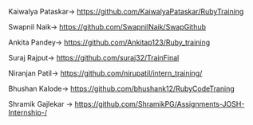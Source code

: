 Kaiwalya Pataskar-> https://github.com/KaiwalyaPataskar/RubyTraining

Swapnil Naik-> https://github.com/SwapnilNaik/SwapGithub

Ankita Pandey-> https://github.com/Ankitap123/Ruby_training

Suraj Rajput-> https://github.com/suraj32/TrainFinal

Niranjan Patil-> https://github.com/nirupatil/intern_training/

Bhushan Kalode-> https://github.com/bhushank12/RubyCodeTraning

Shramik Gajlekar -> https://github.com/ShramikPG/Assignments-JOSH-Internship-/
